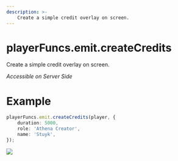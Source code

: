 ```yaml
---
description: >-
    Create a simple credit overlay on screen.
---
```


# playerFuncs.emit.createCredits

Create a simple credit overlay on screen.

_Accessible on Server Side_

# Example

```typescript
playerFuncs.emit.createCredits(player, {
    duration: 5000,
    role: 'Athena Creator',
    name: 'Stuyk',
});
```

![](https://i.imgur.com/CLX0jjv.jpg)